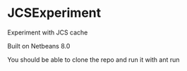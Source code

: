 JCSExperiment
=============

Experiment with JCS cache

Built on Netbeans 8.0

You should be able to clone the repo and run it with 
  ant run

